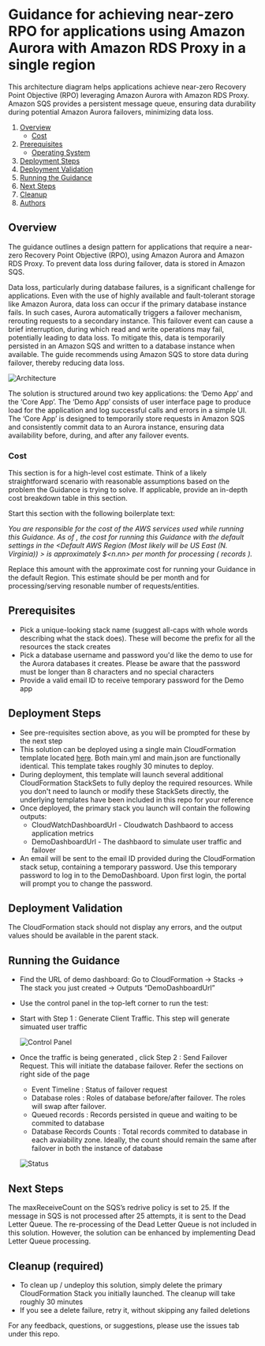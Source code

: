 #  Guidance for achieving near-zero RPO for applications using Amazon Aurora with Amazon RDS Proxy in a single region



This architecture diagram helps applications achieve near-zero Recovery Point Objective (RPO) leveraging Amazon Aurora with Amazon RDS Proxy. Amazon SQS provides a persistent message queue, ensuring data durability during potential Amazon Aurora failovers, minimizing data loss.



1. [Overview](#overview-required)
    - [Cost](#cost)
2. [Prerequisites](#prerequisites-required)
    - [Operating System](#operating-system-required)
3. [Deployment Steps](#deployment-steps-required)
4. [Deployment Validation](#deployment-validation-required)
5. [Running the Guidance](#running-the-guidance-required)
6. [Next Steps](#next-steps-required)
7. [Cleanup](#cleanup-required)
8. [Authors](#authors-optional)

## Overview 

The guidance outlines a design pattern for applications that require a near-zero Recovery Point Objective (RPO), using Amazon Aurora and Amazon RDS Proxy. To prevent data loss during failover, data is stored in Amazon SQS.

Data loss, particularly during database failures, is a significant challenge for applications. Even with the use of highly available and fault-tolerant storage like Amazon Aurora, data loss can occur if the primary database instance fails. In such cases, Aurora automatically triggers a failover mechanism, rerouting requests to a secondary instance. This failover event can cause a brief interruption, during which read and write operations may fail, potentially leading to data loss. To mitigate this, data is temporarily persisted in an Amazon SQS and written to a database instance when available. The guide recommends using Amazon SQS to store data during failover, thereby reducing data loss.

![Architecture](/assets/Images/architecture.jpeg)

The solution is structured around two key applications: the ‘Demo App’ and the ‘Core App’. The ‘Demo App’  consists of user interface page to produce load for the application and log successful calls and errors in a simple UI. The ‘Core App’ is designed to temporarily store requests in Amazon SQS and consistently commit data to an Aurora instance, ensuring data availability before, during, and after any failover events. 


### Cost

This section is for a high-level cost estimate. Think of a likely straightforward scenario with reasonable assumptions based on the problem the Guidance is trying to solve. If applicable, provide an in-depth cost breakdown table in this section.

Start this section with the following boilerplate text:

_You are responsible for the cost of the AWS services used while running this Guidance. As of <month> <year>, the cost for running this Guidance with the default settings in the <Default AWS Region (Most likely will be US East (N. Virginia)) > is approximately $<n.nn> per month for processing ( <nnnnn> records )._

Replace this amount with the approximate cost for running your Guidance in the default Region. This estimate should be per month and for processing/serving resonable number of requests/entities.


## Prerequisites 

* Pick a unique-looking stack name (suggest all-caps with whole words describing what the stack does). These will become the prefix for all the resources the stack creates
* Pick a database username and password you'd like the demo to use for the Aurora databases it creates. Please be aware that the password must be longer than 8 characters and no special characters
* Provide a valid email ID to receive temporary password for the Demo app 

## Deployment Steps

* See pre-requisites section above, as you will be prompted for these by the next step
* This solution can be deployed using a single main CloudFormation template located [here](/cfn). Both main.yml and main.json are functionally identical. This template takes roughly 30 minutes to deploy.
* During deployment, this template will launch several additional CloudFormation StackSets to fully deploy the required resources. While you don't need to launch or modify these StackSets directly, the underlying templates have been included in this repo for your reference
* Once deployed, the primary stack you launch will contain the following outputs:
  * CloudWatchDashboardUrl - Cloudwatch Dashbaord to access application metrics
  * DemoDashboardUrl - The dashbaord to simulate user traffic and failover
* An email will be sent to the email ID provided during the CloudFormation stack setup, containing a temporary password. Use this temporary password to log in to the DemoDashboard. Upon first login, the portal will prompt you to change the password.
  
## Deployment Validation 

The CloudFormation stack should not display any errors, and the output values should be available in the parent stack.

## Running the Guidance 

* Find the URL of demo dashboard: Go to CloudFormation -> Stacks -> The stack you just created -> Outputs “DemoDashboardUrl”
* Use the control panel in the top-left corner to run the test:
* Start with Step 1 : Generate Client Traffic. This step will generate simuated user  traffic

   ![Control Panel](/assets/Images/ControlPanel.png)
  
* Once the traffic is being generated , click Step 2 : Send Failover Request. This will initiate the database failover. Refer the sections on right side of the page 
  * Event Timeline : Status of failover request
  * Database roles : Roles of database before/after failover. The roles will swap  after failover.  
  * Queued records : Records persisted in queue and waiting to be commited to database 
  * Database Records Counts : Total records commited to database in each avaiability zone. Ideally, the count should remain the same after failover in both the instance of database
     
   ![Status](/assets/Images/Status.png)

## Next Steps

The maxReceiveCount on the SQS’s redrive policy is set to 25. If the message in SQS is not processed after 25 attempts, it is sent to the Dead Letter Queue. The re-processing of the Dead Letter Queue is not included in this solution. However, the solution can be enhanced by implementing Dead Letter Queue processing.


## Cleanup (required)

* To clean up / undeploy this solution, simply delete the primary CloudFormation Stack you initially launched. The cleanup will take roughly 30 minutes
* If you see a delete failure, retry it, without skipping any failed deletions


For any feedback, questions, or suggestions, please use the issues tab under this repo.

